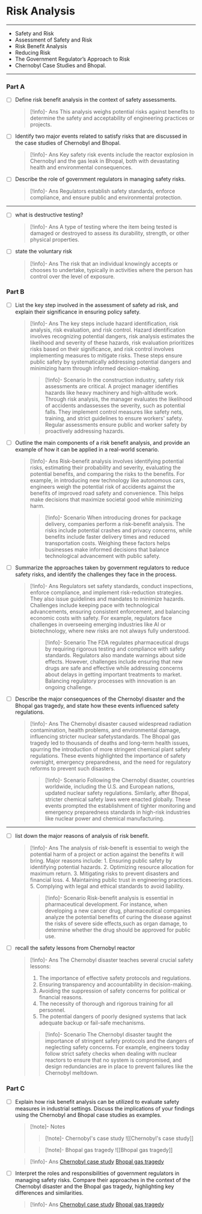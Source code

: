 # Risk Analysis

---

- Safety and Risk
- Assessment of Safety and Risk
- Risk Benefit Analysis
- Reducing Risk
- The Government Regulator’s Approach to Risk
- Chernobyl Case Studies and Bhopal.

---

### Part A

- [ ] Define risk benefit analysis in the context of safety assessments.
  > [!info]- Ans
  > This analysis weighs potential risks against benefits to determine the safety and acceptability of engineering practices or projects.
- [ ] Identify two major events related to satisfy risks that are discussed in the case studies of Chernobyl and Bhopal.
  > [!info]- Ans
  > Key safety risk events include the reactor explosion in Chernobyl and the gas leak in Bhopal, both with devastating health and environmental consequences.
- [ ] Describe the role of government regulators in managing safety risks.
  > [!info]- Ans
  > Regulators establish safety standards, enforce compliance, and ensure public and environmental protection.

---

- [ ] what is destructive testing?
  > [!info]- Ans
  > A type of testing where the item being tested is damaged or destroyed to assess its durability, strength, or other physical properties.
- [ ] state the voluntary risk
  > [!info]- Ans
  > The risk that an individual knowingly accepts or chooses to undertake, typically in activities where the person has control over the level of exposure.

### Part B

- [ ] List the key step involved in the assessment of safety ad risk, and explain their significance in ensuring policy safety.
  > [!info]- Ans
  > The key steps include hazard identification, risk analysis, risk evaluation, and risk control. Hazard identification involves recognizing potential dangers, risk analysis estimates the likelihood and severity of these hazards, risk evaluation prioritizes risks based on their significance, and risk control involves implementing measures to mitigate risks. These steps ensure public safety by systematically addressing potential dangers and minimizing harm through informed decision-making.
  >
  > > [!info]- Scenario
  > > In the construction industry, safety risk assessments are critical. A project manager identifies hazards like heavy machinery and high-altitude work. Through risk analysis, the manager evaluates the likelihood of accidents andassesses the severity, such as potential falls. They implement control measures like safety nets, training, and strict guidelines to ensure workers' safety. Regular assessments ensure public and worker safety by proactively addressing hazards.
- [ ] Outline the main components of a risk benefit analysis, and provide an example of how it can be applied in a real-world scenario.
  > [!info]- Ans
  > Risk-benefit analysis involves identifying potential risks, estimating their probability and severity, evaluating the potential benefits, and comparing the risks to the benefits. For example, in introducing new technology like autonomous cars, engineers weigh the potential risk of accidents against the benefits of improved road safety and convenience. This helps make decisions that maximize societal good while minimizing harm.
  >
  > > [!info]- Scenario
  > > When introducing drones for package delivery, companies perform a risk-benefit analysis. The risks include potential crashes and privacy concerns, while benefits include faster delivery times and reduced transportation costs. Weighing these factors helps businesses make informed decisions that balance technological advancement with public safety.
- [ ] Summarize the approaches taken by government regulators to reduce safety risks, and identify the challenges they face in the process.
  > [!info]- Ans
  > Regulators set safety standards, conduct inspections, enforce compliance, and implement risk-reduction strategies. They also issue guidelines and mandates to minimize hazards. Challenges include keeping pace with technological advancements, ensuring consistent enforcement, and balancing economic costs with safety. For example, regulators face challenges in overseeing emerging industries like AI or biotechnology, where new risks are not always fully understood.
  >
  > > [!info]- Scenario
  > > The FDA regulates pharmaceutical drugs by requiring rigorous testing and compliance with safety standards. Regulators also mandate warnings about side effects. However, challenges include ensuring that new drugs are safe and effective while addressing concerns about delays in getting important treatments to market. Balancing regulatory processes with innovation is an ongoing challenge.
- [ ] Describe the major consequences of the Chernobyl disaster and the Bhopal gas tragedy, and state how these events influenced safety regulations.
  > [!info]- Ans
  > The Chernobyl disaster caused widespread radiation contamination, health problems, and environmental damage, influencing stricter nuclear safetystandards. The Bhopal gas tragedy led to thousands of deaths and long-term health issues, spurring the introduction of more stringent chemical plant safety regulations. These events highlighted the importance of safety oversight, emergency preparedness, and the need for regulatory reforms to prevent such disasters.
  >
  > > [!info]- Scenario
  > > Following the Chernobyl disaster, countries worldwide, including the U.S. and European nations, updated nuclear safety regulations. Similarly, after Bhopal, stricter chemical safety laws were enacted globally. These events prompted the establishment of tighter monitoring and emergency preparedness standards in high-risk industries like nuclear power and chemical manufacturing.

---

- [ ] list down the major reasons of analysis of risk benefit.
  > [!info]- Ans
  > The analysis of risk-benefit is essential to weigh the potential harm of a project or action against the benefits it will bring. Major reasons include: 1. Ensuring public safety by identifying potential hazards. 2. Optimizing resource allocation for maximum return. 3. Mitigating risks to prevent disasters and financial loss. 4. Maintaining public trust in engineering practices. 5. Complying with legal and ethical standards to avoid liability.
  >
  > > [!info]- Scenario
  > > Risk-benefit analysis is essential in pharmaceutical development. For instance, when developing a new cancer drug, pharmaceutical companies analyze the potential benefits of curing the disease against the risks of severe side effects,such as organ damage, to determine whether the drug should be approved for public use.
- [ ] recall the safety lessons from Chernobyl reactor
  > [!info]- Ans
  > The Chernobyl disaster teaches several crucial safety lessons:
  >
  > 1.  The importance of effective safety protocols and regulations.
  > 2.  Ensuring transparency and accountability in decision-making.
  > 3.  Avoiding the suppression of safety concerns for political or financial reasons.
  > 4.  The necessity of thorough and rigorous training for all personnel.
  > 5.  The potential dangers of poorly designed systems that lack adequate backup or fail-safe mechanisms.
  >
  > > [!info]- Scenario
  > > The Chernobyl disaster taught the importance of stringent safety protocols and the dangers of neglecting safety concerns. For example, engineers today follow strict safety checks when dealing with nuclear reactors to ensure that no system is compromised, and design redundancies are in place to prevent failures like the Chernobyl meltdown.

### Part C

- [ ] Explain how risk benefit analysis can be utilized to evaluate safety measures in industrial settings. Discuss the implications of your findings using the Chernobyl and Bhopal case studies as examples.
  >[!note]- Notes
  >>[!note]- Chernobyl's case study
  >>![[Chernobyl's case study]]
  >
  >>[!note]- Bhopal gas tragedy
  >>![[Bhopal gas tragedy]]
  
  > [!info]- Ans
  > [Chernobyl case study](https://www.tutorialspoint.com/engineering_ethics/engineering_ethics_chernobyls_case_study.htm) 
  > [Bhopal gas tragedy](https://www.tutorialspoint.com/engineering_ethics/engineering_ethics_bhopals_gas_tragedy.htm)
- [ ] Interpret the roles and responsibilities of government regulators in managing safety risks. Compare their approaches in the context of the Chernobyl disaster and the Bhopal gas tragedy, highlighting key differences and similarities.
  > [!info]- Ans
  > [Chernobyl case study](https://www.tutorialspoint.com/engineering_ethics/engineering_ethics_chernobyls_case_study.htm) 
  > [Bhopal gas tragedy](https://www.tutorialspoint.com/engineering_ethics/engineering_ethics_bhopals_gas_tragedy.htm)
